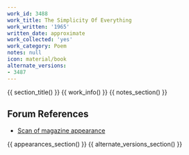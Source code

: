 ```yaml
---
work_id: 3488
work_title: The Simplicity Of Everything
work_written: '1965'
written_date: approximate
work_collected: 'yes'
work_category: Poem
notes: null
icon: material/book
alternate_versions:
- 3487
---
```


{{ section_title() }}
{{ work_info() }}
{{ notes_section() }}
## Forum References
- [Scan of magazine appearance](https://bukowskiforum.com/threads/border-1965-the-simplicity-of-everything-i-keep-wanting-to-see-about-everything-but-i-cant-get-sta.7314/)

{{ appearances_section() }}
{{ alternate_versions_section() }}